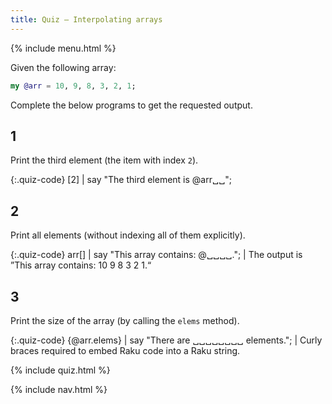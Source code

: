 ```yaml
---
title: Quiz — Interpolating arrays
---
```


{% include menu.html %}

Given the following array:

```raku
my @arr = 10, 9, 8, 3, 2, 1;
```

Complete the below programs to get the requested output.

## 1

Print the third element (the item with index `2`).

{:.quiz-code}
[2] | say &quot;The third element is @arr␣␣&quot;;

## 2

Print all elements (without indexing all of them explicitly).

{:.quiz-code}
arr[] | say &quot;This array contains: @␣␣␣␣.&quot;; | The output is ”This array contains: 10 9 8 3 2 1.“

## 3

Print the size of the array (by calling the `elems` method).

{:.quiz-code}
{@arr.elems} | say &quot;There are ␣␣␣␣␣␣␣␣ elements.&quot;; | Curly braces required to embed Raku code into a Raku string.

{% include quiz.html %}

{% include nav.html %}
